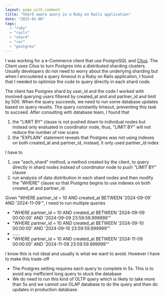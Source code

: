 ```yaml
---
layout: page_with_comment
title: "Shard aware query in a Ruby on Rails application"
date: "2025-01-06"
tags:
  - "ruby"
  - "rails"
  - "shard"
  - "ror"
  - "postgres"
---
```


I was working for a e-Commerce client that use PostgreSQL and [Citus](https://www.citusdata.com/). The Client uses Citus to turn Postgres into a distributed sharding clusters. Usually developers do not need to worry about the underlying sharding but when I encoutered a query timeout in a Ruby on Rails applicaiton, I found that I needed to optimize the code to query directly in each shard node.

The client has Postgres shard by user_id and the code I worked with involved querying users filtered by created_at and and partner_id and limit by 500. When the query succeeds, we need to run some database updates based on query reuslts. The query constantly timeout, preventing this task to succeed. After consulting with database team, I found that

1. the "LIMIT BY" clause is not pushed down to individual nodes but instead only evaluated in coordinator node, thus, "LIMIT BY" will not reduce the number of row scans
2. the "EXPLAIN" statement reveals that Postgres was not using indexes on both created_at and partner_id, instead, it only used partner_id index

I have to 
1. use "each_shard" method, a method created by the client, to query directly in shard nodes instead of coordinator node to push "LIMIT BY" clause
2. run analysis of data distribution in each shard nodes and then modify the "WHERE" clause so that Postgres begins to use indexes on both created_at and partner_id.

Given "WHERE partner_id = 10 AND created_at BETWEEN '2024-09-09' AND '2024-11-09'", I need to run multiple queries
* "WHERE partner_id = 10 AND created_at BETWEEN '2024-09-09 00:00:00' AND '2024-09-09 23:59:59.999999'"
* "WHERE partner_id = 10 AND created_at BETWEEN '2024-09-10 00:00:00' AND '2024-09-10 23:59:59.999999'"
* ......
* "WHERE partner_id = 10 AND created_at BETWEEN '2024-11-09 00:00:00' AND '2024-11-09 23:59:59.999999'"

I know this is not ideal and usually is what we want to avoid. However I have to make this trade-off
* The Postgres setting requires each query to complete in 5s. This is to avoid any inefficient long query to stuck the database
* We do need to run this kind of OLTP query which is likely to take more than 5s and we cannot use OLAP database to do the query and then do updates in production database.
